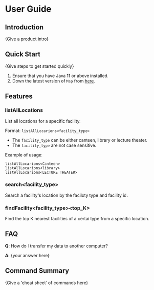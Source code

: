 # User Guide

## Introduction

{Give a product intro}

## Quick Start

{Give steps to get started quickly}

1. Ensure that you have Java 11 or above installed.
1. Down the latest version of `Map` from [here](http://link.to/Map).

## Features 

### **listAllLocations**
List all locations for a specific facility.

Format: `listAllLocarions<facility_type>`

* The `facility_type` can be either canteen, library or lecture theater.
* The `facility_type` are not case sensitive.  

Example of usage: 

`listAllLocarions<Canteen>`\
`listAllLocarions<library>`\
`listAllLocarions<LECTURE THEATER>`

### search<facility_type>
Search a facility's location by the faciloty type and facility id.

### findFacility<location><facility_type><top_K>
Find the top K nearest facilities of a certai  type from a specific location.
  
## FAQ

**Q**: How do I transfer my data to another computer? 

**A**: {your answer here}

## Command Summary

{Give a 'cheat sheet' of commands here}
